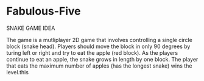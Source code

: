 # Fabulous-Five

SNAKE GAME IDEA

The game is a mutliplayer 2D game that involves controlling a single circle block (snake head). Players should move the block in only 90 degrees by turing left or right and try to eat the apple (red block). As the players continue to eat an apple, the snake grows in length by one block. The player that eats the maximum number of apples (has the longest snake) wins the level.this
